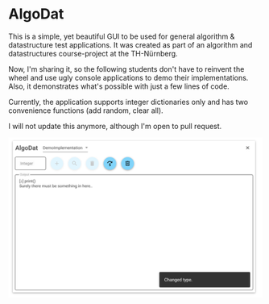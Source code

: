 # AlgoDat

This is a simple, yet beautiful GUI to be used for general algorithm & datastructure test applications. It was created as part of an algorithm and datastructures course-project at the TH-N&uuml;rnberg.

Now, I'm sharing it, so the following students don't have to reinvent the wheel and use ugly console applications to demo their implementations. Also, it demonstrates what's possible with just a few lines of code.

Currently, the application supports integer dictionaries only and has two convenience functions (add random, clear all).

I will not update this anymore, although I'm open to pull request.

![alt text](Screenshots/mainwindow.png "Logo Title Text 1")